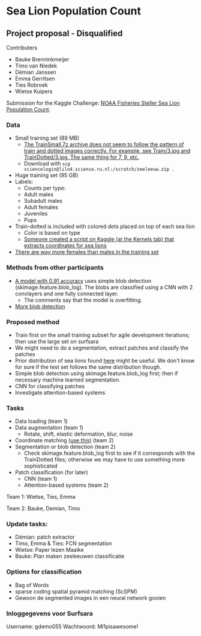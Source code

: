 # Sea Lion Population Count

## Project proposal - Disqualified
Contributers
- Bauke Brenninkmeijer
- Timo van Niedek
- Démian Janssen
- Emma Gerritsen
- Ties Robroek
- Wietse Kuipers

Submission for the Kaggle Challenge: [NOAA Fisheries Steller Sea Lion Population Count](https://www.kaggle.com/c/noaa-fisheries-steller-sea-lion-population-count).

### Data

- Small training set (89 MB)
	- [The TrainSmall.7z archive does not seem to follow the pattern of train and dotted images correctly. For example, see Train/3.jpg and TrainDotted/3.jpg. The same thing for 7, 9, etc.](https://www.kaggle.com/c/noaa-fisheries-steller-sea-lion-population-count/discussion/30746)
    - Download with `scp sciencelogin@lilo4.science.ru.nl:/scratch/zeeleeuw.zip . `
- Huge training set (95 GB)
- Labels:
	- Counts per type:
	- Adult males
	- Subadult males
	- Adult females
	- Juveniles
	- Pups
- Train-dotted is included with colored dots placed on top of each sea lion
	- Color is based on type
	- [Someone created a script on Kaggle (at the Kernels tab) that extracts coordinates for sea lions](https://www.kaggle.com/threeplusone/sea-lion-coordinates)
- [There are way more females than males in the training set](https://www.kaggle.com/philschmidt/sea-lion-correlations-cv2-template-matching)

### Methods from other participants

- [A model with 0.91 accuracy](https://www.kaggle.com/radustoicescu/use-keras-to-classify-sea-lions-0-91-accuracy) uses simple blob detection (skimage.feature.blob_log). The blobs are classified using a CNN with 2 convlayers and one fully connected layer.
	- The comments say that the model is overfitting.
- [More blob detection](https://www.kaggle.com/radustoicescu/get-coordinates-using-blob-detection)

### Proposed method

- Train first on the small training subset for agile development iterations; then use the large set on surfsara
- We might need to do a segmentation, extract patches and classify the patches
- Prior distribution of sea lions found [here](https://www.kaggle.com/philschmidt/sea-lion-correlations-cv2-template-matching) might be useful. We don't know for sure if the test set follows the same distribution though.
- Simple blob detection using skimage.feature.blob_log first; then if necessary machine learned segmentation.
- CNN for classifying patches
- Investigate attention-based systems

### Tasks

- Data loading	(team 1)
- Data augmentation (team 1)
	- Rotate, shift, elastic deformation, blur, noise
- Coordinate matching [(use this)](https://www.kaggle.com/threeplusone/sea-lion-coordinates) (team 2)
- Segmentation or blob detection (team 2)
	- Check skimage.feature.blob_log first to see if it corresponds with the TrainDotted files; otherwise we may have to use something more sophisticated
- Patch classification (for later)
	- CNN (team 1)
	- Attention-based systems (team 2)

Team 1: Wietse, Ties, Emma

Team 2: Bauke, Demian, Timo


### Update tasks:

- Démian: patch extractor
- Timo, Emma & Ties: FCN segmentation
- Wietse: Paper lezen Maaike
- Bauke: Plan maken zeeleeuwen classificatie


### Options for classification
 - Bag of Words
 - sparse coding spatial pyramid matching (ScSPM)
 - Gewoon de segmented images in een neural network gooien

### Inloggegevens voor Surfsara
Username: gdemo055
Wachtwoord: Ml1pisawesome!

